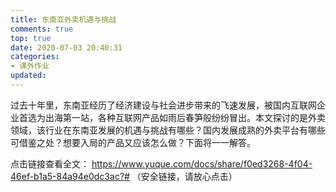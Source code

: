 ```yaml
---
title: 东南亚外卖机遇与挑战
comments: true
top: true
date: 2020-07-03 20:40:31
categories:
- 课外作业
updated:
---
```


过去十年里，东南亚经历了经济建设与社会进步带来的飞速发展，被国内互联网企业首选为出海第一站，各种互联网产品如雨后春笋般纷纷冒出。本文探讨的是外卖领域，该行业在东南亚发展的机遇与挑战有哪些？国内发展成熟的外卖平台有哪些可借鉴之处？想要入局的产品又应该怎么做？下面将一一解答。

<!-- more -->

点击链接查看全文：
https://www.yuque.com/docs/share/f0ed3268-4f04-46ef-b1a5-84a94e0dc3ac?#
（安全链接，请放心点击）
